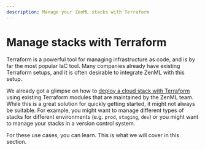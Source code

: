 ```yaml
---
description: Manage your ZenML stacks with Terraform
---
```


# Manage stacks with Terraform

Terraform is a powerful tool for managing infrastructure as code, and is by far the
most popular IaC tool. Many companies already have existing Terraform setups,
and it is often desirable to integrate ZenML with this setup.

We already got a glimpse on how to [deploy a cloud stack with Terraform](../stack-deployment/deploy-a-cloud-stack-with-terraform.md)
using existing Terraform modules that are maintained by the ZenML team. While this
is a great solution for quickly getting started, it might not always be suitable.
For example, you might want to manage different types of stacks for different
environments (e.g. `prod`, `staging`, `dev`) or you might want to manage your
stacks in a version control system.

For these use cases, you can learn. This is what we will cover in this section.